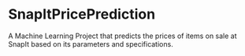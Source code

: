# SnapItPricePrediction
A Machine Learning Project that predicts the prices of items on sale at SnapIt based on its parameters and specifications. 
